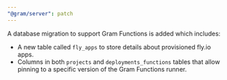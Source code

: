 ```yaml
---
"@gram/server": patch
---
```


A database migration to support Gram Functions is added which includes:

- A new table called `fly_apps` to store details about provisioned fly.io apps.
- Columns in both `projects` and `deployments_functions` tables that allow pinning to a specific version of the Gram Functions runner.
